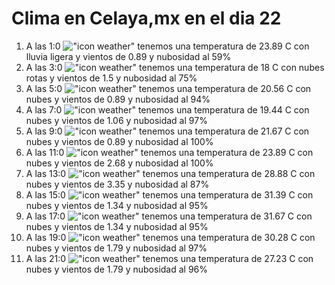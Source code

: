 # Clima en Celaya,mx en el dia 22

1. A las 1:0 !["icon weather"](http://openweathermap.org/img/w/10n.png) tenemos una temperatura de 23.89 C con lluvia ligera y  vientos de 0.89 y nubosidad al 59%
1. A las 3:0 !["icon weather"](http://openweathermap.org/img/w/04n.png) tenemos una temperatura de 18 C con nubes rotas y  vientos de 1.5 y nubosidad al 75%
1. A las 5:0 !["icon weather"](http://openweathermap.org/img/w/04n.png) tenemos una temperatura de 20.56 C con nubes y  vientos de 0.89 y nubosidad al 94%
1. A las 7:0 !["icon weather"](http://openweathermap.org/img/w/04n.png) tenemos una temperatura de 19.44 C con nubes y  vientos de 1.06 y nubosidad al 97%
1. A las 9:0 !["icon weather"](http://openweathermap.org/img/w/04d.png) tenemos una temperatura de 21.67 C con nubes y  vientos de 0.89 y nubosidad al 100%
1. A las 11:0 !["icon weather"](http://openweathermap.org/img/w/04d.png) tenemos una temperatura de 23.89 C con nubes y  vientos de 2.68 y nubosidad al 100%
1. A las 13:0 !["icon weather"](http://openweathermap.org/img/w/04d.png) tenemos una temperatura de 28.88 C con nubes y  vientos de 3.35 y nubosidad al 87%
1. A las 15:0 !["icon weather"](http://openweathermap.org/img/w/04d.png) tenemos una temperatura de 31.39 C con nubes y  vientos de 1.34 y nubosidad al 95%
1. A las 17:0 !["icon weather"](http://openweathermap.org/img/w/04d.png) tenemos una temperatura de 31.67 C con nubes y  vientos de 1.34 y nubosidad al 95%
1. A las 19:0 !["icon weather"](http://openweathermap.org/img/w/04d.png) tenemos una temperatura de 30.28 C con nubes y  vientos de 1.79 y nubosidad al 97%
1. A las 21:0 !["icon weather"](http://openweathermap.org/img/w/04n.png) tenemos una temperatura de 27.23 C con nubes y  vientos de 1.79 y nubosidad al 96%
